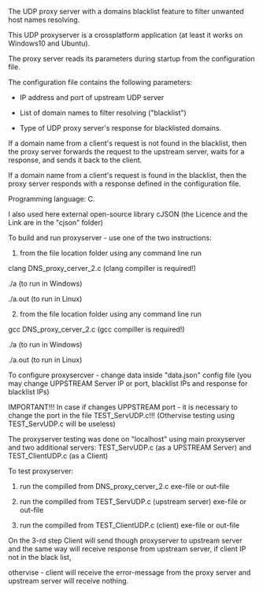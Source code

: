 The UDP proxy server with a domains blacklist feature to filter unwanted host names resolving.


This UDP proxyserver is a crossplatform application (at least it works on Windows10 and Ubuntu).


The proxy server reads its parameters during startup from the configuration file.


The configuration file contains the following parameters:

- IP address and port of upstream UDP server

- List of domain names to filter resolving ("blacklist")

- Type of UDP proxy server's response for blacklisted domains.


If a domain name from a client's request is not found in the blacklist, then the proxy server forwards the request to the upstream server, 
waits for a response, and sends it back to the client.


If a domain name from a client's request is found in the blacklist, then the proxy server responds with a response defined in the configuration file.


Programming language: C.


I also used here external open-source library cJSON (the Licence and the Link are in the "cjson" folder)


To build and run proxyserver - use one of the two instructions:

1. from the file location folder using any command line run

clang DNS_proxy_cerver_2.c   (clang compiller is required!)

./a  (to run in Windows)

./a.out (to run in Linux)

2. from the file location folder using any command line run

gcc DNS_proxy_cerver_2.c     (gcc compiller is required!)

./a  (to run in Windows)

./a.out (to run in Linux)


To configure proxysercver - change data inside "data.json" config file (you may change UPPSTREAM Server IP or port, blacklist IPs and response for blacklist IPs)

IMPORTANT!!! In case if changes UPPSTREAM port - it is necessary to change the port in the file TEST_ServUDP.c!!! (Othervise testing using TEST_ServUDP.c will be useless)


The proxyserver testing was done on "localhost" using main proxyserver and two additional servers: TEST_ServUDP.c (as a UPSTREAM Server) and TEST_ClientUDP.c (as a Client)


To test proxyserver:

1. run the compilled from DNS_proxy_cerver_2.c exe-file or out-file

2. run the compilled from TEST_ServUDP.c (upstream server) exe-file or out-file

3. run the compilled from TEST_ClientUDP.c (client) exe-file or out-file

On the 3-rd step Client will send though proxyserver to upstream server and the same way will receive response from upstream server, if client IP not in the black list, 

othervise - client will receive the error-message from the proxy server and upstream server will receive nothing.



